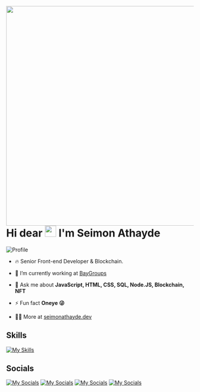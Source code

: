 <img align="right" height="590em"
src="https://raw.githubusercontent.com/gist/Cbih939/7a940cac0d5c745ba920cd9efc1ca224/raw/98c63505ef912d11f5177d337121851440e64398/githubcard.svg"/>

<h1 align="left"> Hi dear <img src="https://raw.githubusercontent.com/kaueMarques/kaueMarques/master/hi.gif" width="30px"> I'm Seimon Athayde</h1>

<p align="left"> <img src="https://komarev.com/ghpvc/?username=Cbih939&color=blue&abbreviated=true" alt=Profile views" /></p>



- 🔥 Senior Front-end Developer & Blockchain.

- 🔭 I’m currently working at [BayGroups](https://baygroups.com.br)

- 💬 Ask me about **JavaScript, HTML, CSS, SQL, Node.JS, Blockchain, NFT**

- ⚡ Fun fact **Oneye 😜**

- 👨‍💻 More at [seimonathayde.dev](https://seimonathaydedev.web.app)


## Skills
[![My Skills](https://skillicons.dev/icons?i=aws,docker,html,css,less,java,js,jquery,mysql,nodejs,powershell,react,solidity,electron&perline=8)](#)

## Socials
[![My Socials](https://img.shields.io/badge/LinkedIn-0077B5?style=for-the-badge&logo=linkedin&logoColor=white)](https://www.linkedin.com/in/seimonitai/) 
[![My Socials](https://img.shields.io/badge/Instagram-E4405F?style=for-the-badge&logo=instagram&logoColor=white)](https://instagram.com/seimonitai/)
[![My Socials](https://img.shields.io/badge/X-000000?style=for-the-badge&logo=x&logoColor=white)](https://x.com/ISeimon/)
[![My Socials](https://img.shields.io/badge/GitHub-100000?style=for-the-badge&logo=github&logoColor=white)](https://github.com/Cbih939/)


<!--

**Cbih939/Cbih939** is a ✨ _special_ ✨ repository because its `README.md` (this file) appears on your GitHub profile.

Here are some ideas to get you started:

- 🔭 I’m currently working on ...
- 🌱 I’m currently learning ...
- 👯 I’m looking to collaborate on ...
- 🤔 I’m looking for help with ...
- 💬 Ask me about ...
- 📫 How to reach me: ...
- 😄 Pronouns: ...
- ⚡ Fun fact: ...
-->
